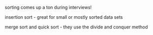 sorting comes up a ton during interviews!

insertion sort - great for small or mostly sorted data sets

merge sort and quick sort - they use the divide and conquer method
